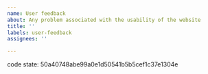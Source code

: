 ```yaml
---
name: User feedback
about: Any problem associated with the usability of the website 
title: ''
labels: user-feedback
assignees: ''

---
```

<!-- please leave this in so we know which version your comment is about -->
code state: 50a40748abe99a0e1d50541b5b5cef1c37e1304e


